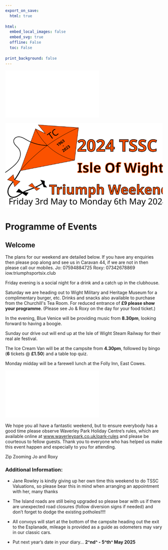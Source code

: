 ```yaml
---
export_on_save:
  html: true

html:
  embed_local_images: false
  embed_svg: true
  offline: False
  toc: False

print_background: false
---
```


![directions](/dev/24cw/programme/directions.md)

![logo](/dev/24cw/rock.svg)

# Programme of Events

## Welcome

The plans for our weekend are detailed below. If you have any enquiries then please pop along and see us in Caravan 44, if we are not in then please call our mobiles.
Jo: 07594884725
Roxy: 07342678869
iow.triumphsportsix.club

Friday evening is a social night for a drink and a catch up in the clubhouse.

Saturday we are heading out to Wight Military and Heritage Museum for a complimentary burger, etc. Drinks and snacks also available to purchase from the Churchill's Tea Room. For reduced entrance of **£9 please show your programme**.
(Please see Jo & Roxy on the day for your food ticket.)

In the evening, Blue Venice will be providing music from **8.30pm**, looking forward to having a boogie.

Sunday our drive out will end up at the Isle of Wight Steam Railway for their real ale festival.

The Ice Cream Van will be at the campsite from **4.30pm**, followed by bingo (**6** tickets @ **£1.50**) and a table top quiz.

Monday midday will be a farewell lunch at the Folly Inn, East Cowes.

![time table](/dev/24cw/programme/timetable.md)

We hope you all have a fantastic weekend, but to ensure everybody has a good time please observe Waverley Park Holiday Centre’s rules, which are available online at www.waverleypark.co.uk/park-rules and please be courteous to fellow guests. Thank you to everyone who has helped us make this event happen and especially to you for attending.

Zip Zooming
Jo and Roxy

### Additional Information:

- Jane Rowley is kindly giving up her own time this weekend to do TSSC Valuations, so please bear this in mind when arranging an appointment with her, many thanks

- The Island roads are still being upgraded so please bear with us if there are unexpected road closures (follow diversion signs if needed) and don’t forget to dodge the existing potholes!!!!

- All convoys will start at the bottom of the campsite heading out the exit to the Esplanade, mileage is provided as a guide as odometers may vary in our classic cars.

- Put next year’s date in your diary…
  **2^nd^ - 5^th^ May 2025**
